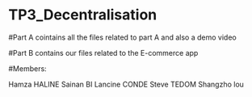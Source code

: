 # TP3_Decentralisation

#Part A cointains all the files related to part A and also a demo video

#Part B contains our files related to the E-commerce app


#Members:

Hamza HALINE
Sainan BI
Lancine CONDE
Steve TEDOM
Shangzho lou

